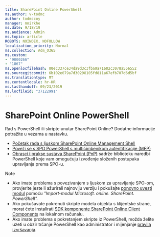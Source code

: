 ```yaml
---
title: SharePoint Online PowerShell
ms.author: v-todmc
author: todmccoy
manager: mnirkhe
ms.date: 9/18/19
ms.audience: Admin
ms.topic: article
ROBOTS: NOINDEX, NOFOLLOW
localization_priority: Normal
ms.collection: Adm_O365
ms.custom:
- "9000266"
- "1867"
ms.openlocfilehash: 00ec337ce34da9d3c3fba0a71602c3078a556552
ms.sourcegitcommit: 6b102e079a7d30298105fd811a67efb707d6d5bf
ms.translationtype: MT
ms.contentlocale: hr-HR
ms.lasthandoff: 09/23/2019
ms.locfileid: "37122991"
---
```

# <a name="sharepoint-online-powershell"></a>SharePoint Online PowerShell

Rad s PowerShell ili skripte unutar SharePoint Online? Dodatne informacije potražite u vezama u nastavku.
- [Početak rada s ljuskom SharePoint Online Management Shell](https://docs.microsoft.com/powershell/sharepoint/sharepoint-online/connect-sharepoint-online?view=sharepoint-ps)
- [Poveži se s SPO PowerShell s multičimbenikom autentifikacije (MFP)](https://docs.microsoft.com/powershell/sharepoint/sharepoint-online/connect-sharepoint-online?view=sharepoint-ps#to-connect-with-multifactor-authentication-mfa)
- [Obrasci i prakse sustava SharePoint (PnP)](https://docs.microsoft.com/powershell/sharepoint/sharepoint-pnp/sharepoint-pnp-cmdlets?view=sharepoint-ps) sadrže biblioteku naredbi PowerShell koje vam omogućuju izvođenje složenih postupaka upravljanja prema SPO-u.

> [!NOTE]
> - Ako imate problema s povezivanjem s ljuskom za upravljanje SPO-om, provjerite jeste li ažurirali najnoviju verziju i pokušajte [ponovno uvesti modul](https://docs.microsoft.com/powershell/developer/module/importing-a-powershell-module) pomoću *"Import-modul Microsoft. online. SharePoint. PowerShell".*
> - Ako pokušavate pokrenuti skripte modela objekta s klijentske strane, morat ćete instalirati [SDK komponente SharePoint Online Client Components](https://www.microsoft.com/download/details.aspx?id=42038) na lokalnom računalu.
> - Ako imate problema s pokretanjem skripte iz PowerShell, možda želite uzeti u obzir trčanje PowerShell kao administrator i mijenjanje [pravila izvršavanja](https://docs.microsoft.com/powershell/module/microsoft.powershell.core/about/about_execution_policies?view=powershell-6).
